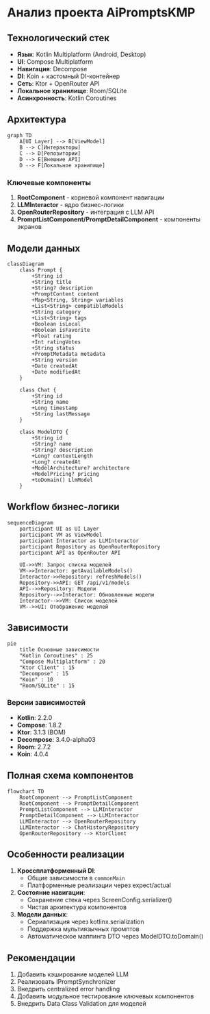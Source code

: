 # Анализ проекта AiPromptsKMP

## Технологический стек
- **Язык**: Kotlin Multiplatform (Android, Desktop)
- **UI**: Compose Multiplatform
- **Навигация**: Decompose
- **DI**: Koin + кастомный DI-контейнер
- **Сеть**: Ktor + OpenRouter API
- **Локальное хранилище**: Room/SQLite
- **Асинхронность**: Kotlin Coroutines

## Архитектура
```mermaid
graph TD
    A[UI Layer] --> B[ViewModel]
    B --> C[Интеракторы]
    C --> D[Репозитории]
    D --> E[Внешние API]
    D --> F[Локальное хранилище]
```

### Ключевые компоненты
1. **RootComponent** - корневой компонент навигации
2. **LLMInteractor** - ядро бизнес-логики
3. **OpenRouterRepository** - интеграция с LLM API
4. **PromptListComponent/PromptDetailComponent** - компоненты экранов

## Модели данных
```mermaid
classDiagram
    class Prompt {
        +String id
        +String title
        +String? description
        +PromptContent content
        +Map<String, String> variables
        +List<String> compatibleModels
        +String category
        +List<String> tags
        +Boolean isLocal
        +Boolean isFavorite
        +Float rating
        +Int ratingVotes
        +String status
        +PromptMetadata metadata
        +String version
        +Date createdAt
        +Date modifiedAt
    }

    class Chat {
        +String id
        +String name
        +Long timestamp
        +String lastMessage
    }

    class ModelDTO {
        +String id
        +String? name
        +String? description
        +Long? contextLength
        +Long? createdAt
        +ModelArchitecture? architecture
        +ModelPricing? pricing
        +toDomain() LlmModel
    }
```

## Workflow бизнес-логики
```mermaid
sequenceDiagram
    participant UI as UI Layer
    participant VM as ViewModel
    participant Interactor as LLMInteractor
    participant Repository as OpenRouterRepository
    participant API as OpenRouter API

    UI->>VM: Запрос списка моделей
    VM->>Interactor: getAvailableModels()
    Interactor->>Repository: refreshModels()
    Repository->>API: GET /api/v1/models
    API-->>Repository: Модели
    Repository-->>Interactor: Обновленные модели
    Interactor-->>VM: Список моделей
    VM-->>UI: Отображение моделей
```

## Зависимости
```mermaid
pie
    title Основные зависимости
    "Kotlin Coroutines" : 25
    "Compose Multiplatform" : 20
    "Ktor Client" : 15
    "Decompose" : 15
    "Koin" : 10
    "Room/SQLite" : 15
```

### Версии зависимостей
- **Kotlin**: 2.2.0
- **Compose**: 1.8.2
- **Ktor**: 3.1.3 (BOM)
- **Decompose**: 3.4.0-alpha03
- **Room**: 2.7.2
- **Koin**: 4.0.4

## Полная схема компонентов
```mermaid
flowchart TD
    RootComponent --> PromptListComponent
    RootComponent --> PromptDetailComponent
    PromptListComponent --> LLMInteractor
    PromptDetailComponent --> LLMInteractor
    LLMInteractor --> OpenRouterRepository
    LLMInteractor --> ChatHistoryRepository
    OpenRouterRepository --> KtorClient
```

## Особенности реализации
1. **Кроссплатформенный DI**:
   - Общие зависимости в `commonMain`
   - Платформенные реализации через expect/actual
2. **Состояние навигации**:
   - Сохранение стека через ScreenConfig.serializer()
   - Чистая архитектура компонентов
3. **Модели данных**:
   - Сериализация через kotlinx.serialization
   - Поддержка мультиязычных промптов
   - Автоматическое маппинга DTO через ModelDTO.toDomain()

## Рекомендации
1. Добавить кэширование моделей LLM
2. Реализовать IPromptSynchronizer
3. Внедрить centralized error handling
4. Добавить модульное тестирование ключевых компонентов
5. Внедрить Data Class Validation для моделей